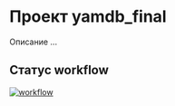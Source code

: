 # Проект yamdb_final
Описание ...

## Статус workflow
[![workflow](https://github.com/DamirShamsutdinov/yamdb_final/actions/workflows/yamdb_workflow.yml/badge.svg?branch=master)](https://github.com/DamirShamsutdinov/yamdb_final/actions/workflows/yamdb_workflow.yml)
